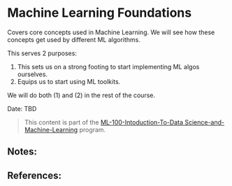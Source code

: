 # Machine Learning Foundations

Covers core concepts used in Machine Learning. We will see how these concepts get used by different ML algorithms.

This serves 2 purposes:
1. This sets us on a strong footing to start implementing ML algos ourselves.
2. Equips us to start using ML toolkits.

We will do both (1) and (2) in the rest of the course.

Date: TBD


> This content is part of the [ML-100-Intoduction-To-Data Science-and-Machine-Learning](http://www.z2datalabs.com/data-science) program.

## Notes:

## References:
